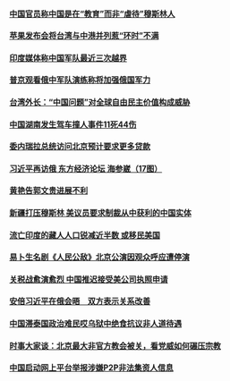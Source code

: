 #### [中国官员称中国是在“教育”而非“虐待”穆斯林人](../pages/zyyyoeqqvi/4569905.md) 

#### [苹果发布会将台湾与中港并列惹“环时”不满](../pages/zyyyoeqqvi/4569845.md) 

#### [印度媒体称中国军队最近三次越界](../pages/zyyyoeqqvi/4569833.md) 

#### [普京观看俄中军队演练称将加强俄国军力 ](../pages/zyyyoeqqvi/4569818.md) 

#### [台湾外长：“中国问题”对全球自由民主价值构成威胁](../pages/zyyyoeqqvi/4569811.md) 

#### [中国湖南发生驾车撞人事件11死44伤](../pages/zyyyoeqqvi/4569728.md) 

#### [委内瑞拉总统访问北京预计要求更多贷款](../pages/zyyyoeqqvi/4569676.md) 

#### [习近平再访俄 东方经济论坛 海参崴（17图）](../pages/zyyyoeqqvi/4568242.md) 

#### [黄艳告郭文贵进展不利](../pages/zyyyoeqqvi/4569622.md) 

#### [新疆打压穆斯林   美议员要求制裁从中获利的中国实体](../pages/zyyyoeqqvi/4568997.md) 

#### [流亡印度的藏人人口锐减近半数 或移民美国 ](../pages/zyyyoeqqvi/4568818.md) 

#### [易卜生名剧《人民公敌》北京公演因观众呼应遭停演 ](../pages/zyyyoeqqvi/4568792.md) 

#### [关税战愈演愈烈 中国推迟接受美公司执照申请](../pages/zyyyoeqqvi/4568726.md) 

#### [安倍习近平在俄会晤　双方表示关系改善](../pages/zyyyoeqqvi/4568640.md) 

#### [中国滞泰国政治难民哎乌狱中绝食抗议非人道待遇 ](../pages/zyyyoeqqvi/4568582.md) 

#### [时事大家谈：北京最大非官方教会被关，看党威如何碾压宗教](../pages/zyyyoeqqvi/4568586.md) 

#### [中国启动网上平台举报涉嫌P2P非法集资人信息](../pages/zyyyoeqqvi/4568519.md) 

